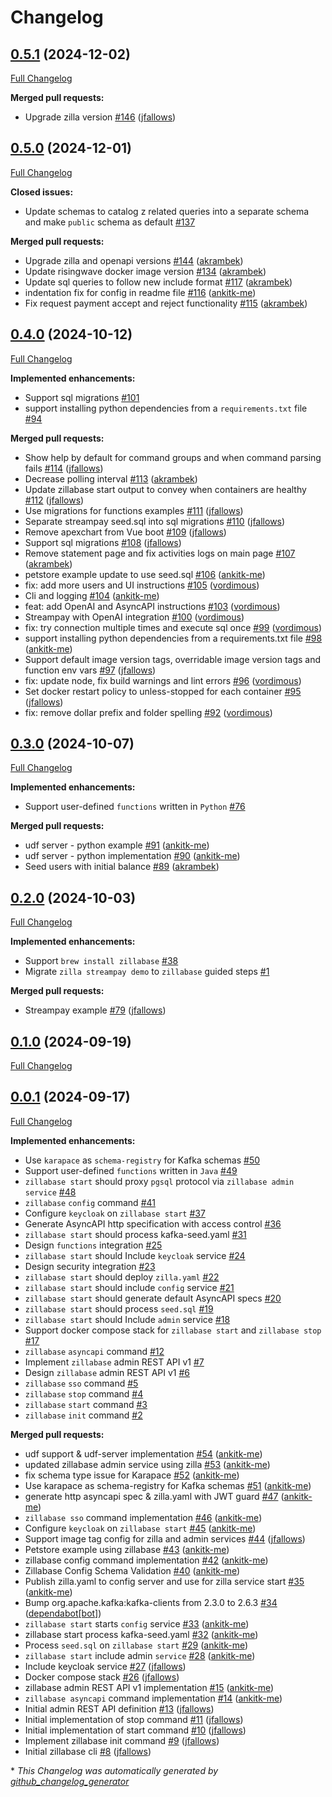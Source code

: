 # Changelog

## [0.5.1](https://github.com/aklivity/zillabase/tree/0.5.1) (2024-12-02)

[Full Changelog](https://github.com/aklivity/zillabase/compare/0.5.0...0.5.1)

**Merged pull requests:**

- Upgrade zilla version [\#146](https://github.com/aklivity/zillabase/pull/146) ([jfallows](https://github.com/jfallows))

## [0.5.0](https://github.com/aklivity/zillabase/tree/0.5.0) (2024-12-01)

[Full Changelog](https://github.com/aklivity/zillabase/compare/0.4.0...0.5.0)

**Closed issues:**

- Update schemas to catalog z related queries into a separate schema and make  `public` schema as default [\#137](https://github.com/aklivity/zillabase/issues/137)

**Merged pull requests:**

- Upgrade zilla and openapi versions [\#144](https://github.com/aklivity/zillabase/pull/144) ([akrambek](https://github.com/akrambek))
- Update risingwave docker image version [\#134](https://github.com/aklivity/zillabase/pull/134) ([akrambek](https://github.com/akrambek))
- Update sql queries to follow new include format [\#117](https://github.com/aklivity/zillabase/pull/117) ([akrambek](https://github.com/akrambek))
- indentation fix for config in readme file [\#116](https://github.com/aklivity/zillabase/pull/116) ([ankitk-me](https://github.com/ankitk-me))
- Fix request payment accept and reject functionality [\#115](https://github.com/aklivity/zillabase/pull/115) ([akrambek](https://github.com/akrambek))

## [0.4.0](https://github.com/aklivity/zillabase/tree/0.4.0) (2024-10-12)

[Full Changelog](https://github.com/aklivity/zillabase/compare/0.3.0...0.4.0)

**Implemented enhancements:**

- Support sql migrations [\#101](https://github.com/aklivity/zillabase/issues/101)
- support installing python dependencies from a `requirements.txt` file [\#94](https://github.com/aklivity/zillabase/issues/94)

**Merged pull requests:**

- Show help by default for command groups and when command parsing fails [\#114](https://github.com/aklivity/zillabase/pull/114) ([jfallows](https://github.com/jfallows))
- Decrease polling interval [\#113](https://github.com/aklivity/zillabase/pull/113) ([akrambek](https://github.com/akrambek))
- Update zillabase start output to convey when containers are healthy [\#112](https://github.com/aklivity/zillabase/pull/112) ([jfallows](https://github.com/jfallows))
- Use migrations for functions examples [\#111](https://github.com/aklivity/zillabase/pull/111) ([jfallows](https://github.com/jfallows))
- Separate streampay seed.sql into sql migrations [\#110](https://github.com/aklivity/zillabase/pull/110) ([jfallows](https://github.com/jfallows))
- Remove apexchart from Vue boot [\#109](https://github.com/aklivity/zillabase/pull/109) ([jfallows](https://github.com/jfallows))
- Support sql migrations [\#108](https://github.com/aklivity/zillabase/pull/108) ([jfallows](https://github.com/jfallows))
- Remove statement page and fix activities logs on main page [\#107](https://github.com/aklivity/zillabase/pull/107) ([akrambek](https://github.com/akrambek))
- petstore example update to use seed.sql [\#106](https://github.com/aklivity/zillabase/pull/106) ([ankitk-me](https://github.com/ankitk-me))
- fix: add more users and UI instructions [\#105](https://github.com/aklivity/zillabase/pull/105) ([vordimous](https://github.com/vordimous))
- Cli and logging [\#104](https://github.com/aklivity/zillabase/pull/104) ([ankitk-me](https://github.com/ankitk-me))
- feat: add OpenAI and AsyncAPI instructions [\#103](https://github.com/aklivity/zillabase/pull/103) ([vordimous](https://github.com/vordimous))
- Streampay with OpenAI integration [\#100](https://github.com/aklivity/zillabase/pull/100) ([vordimous](https://github.com/vordimous))
- fix: try connection multiple times and execute sql once [\#99](https://github.com/aklivity/zillabase/pull/99) ([vordimous](https://github.com/vordimous))
- support installing python dependencies from a requirements.txt file [\#98](https://github.com/aklivity/zillabase/pull/98) ([ankitk-me](https://github.com/ankitk-me))
- Support default image version tags, overridable image version tags and function env vars [\#97](https://github.com/aklivity/zillabase/pull/97) ([jfallows](https://github.com/jfallows))
- fix: update node, fix build warnings and lint errors [\#96](https://github.com/aklivity/zillabase/pull/96) ([vordimous](https://github.com/vordimous))
- Set docker restart policy to unless-stopped for each container [\#95](https://github.com/aklivity/zillabase/pull/95) ([jfallows](https://github.com/jfallows))
- fix: remove dollar prefix and folder spelling [\#92](https://github.com/aklivity/zillabase/pull/92) ([vordimous](https://github.com/vordimous))

## [0.3.0](https://github.com/aklivity/zillabase/tree/0.3.0) (2024-10-07)

[Full Changelog](https://github.com/aklivity/zillabase/compare/0.2.0...0.3.0)

**Implemented enhancements:**

- Support user-defined `functions` written in `Python` [\#76](https://github.com/aklivity/zillabase/issues/76)

**Merged pull requests:**

- udf server - python example [\#91](https://github.com/aklivity/zillabase/pull/91) ([ankitk-me](https://github.com/ankitk-me))
- udf server - python implementation [\#90](https://github.com/aklivity/zillabase/pull/90) ([ankitk-me](https://github.com/ankitk-me))
- Seed users with initial balance [\#89](https://github.com/aklivity/zillabase/pull/89) ([akrambek](https://github.com/akrambek))

## [0.2.0](https://github.com/aklivity/zillabase/tree/0.2.0) (2024-10-03)

[Full Changelog](https://github.com/aklivity/zillabase/compare/0.1.0...0.2.0)

**Implemented enhancements:**

- Support `brew install zillabase` [\#38](https://github.com/aklivity/zillabase/issues/38)
- Migrate `zilla streampay demo` to `zillabase` guided steps [\#1](https://github.com/aklivity/zillabase/issues/1)

**Merged pull requests:**

- Streampay example [\#79](https://github.com/aklivity/zillabase/pull/79) ([jfallows](https://github.com/jfallows))

## [0.1.0](https://github.com/aklivity/zillabase/tree/0.1.0) (2024-09-19)

[Full Changelog](https://github.com/aklivity/zillabase/compare/0.0.1...0.1.0)

## [0.0.1](https://github.com/aklivity/zillabase/tree/0.0.1) (2024-09-17)

[Full Changelog](https://github.com/aklivity/zillabase/compare/500f474c76783292c8848b124cf81831dfb36440...0.0.1)

**Implemented enhancements:**

- Use `karapace` as `schema-registry` for Kafka schemas [\#50](https://github.com/aklivity/zillabase/issues/50)
- Support user-defined `functions` written in `Java` [\#49](https://github.com/aklivity/zillabase/issues/49)
- `zillabase start` should proxy `pgsql` protocol via `zillabase admin service` [\#48](https://github.com/aklivity/zillabase/issues/48)
- `zillabase` `config` command [\#41](https://github.com/aklivity/zillabase/issues/41)
- Configure `keycloak` on `zillabase start` [\#37](https://github.com/aklivity/zillabase/issues/37)
- Generate AsyncAPI http specification with access control [\#36](https://github.com/aklivity/zillabase/issues/36)
- `zillabase start` should process kafka-seed.yaml [\#31](https://github.com/aklivity/zillabase/issues/31)
- Design `functions` integration [\#25](https://github.com/aklivity/zillabase/issues/25)
- `zillabase start` should Include `keycloak` service [\#24](https://github.com/aklivity/zillabase/issues/24)
- Design security integration [\#23](https://github.com/aklivity/zillabase/issues/23)
- `zillabase start` should deploy `zilla.yaml` [\#22](https://github.com/aklivity/zillabase/issues/22)
- `zillabase start` should include `config` service [\#21](https://github.com/aklivity/zillabase/issues/21)
- `zillabase start` should generate default AsyncAPI specs [\#20](https://github.com/aklivity/zillabase/issues/20)
- `zillabase start` should process `seed.sql` [\#19](https://github.com/aklivity/zillabase/issues/19)
- `zillabase start` should Include `admin` service [\#18](https://github.com/aklivity/zillabase/issues/18)
- Support docker compose stack for `zillabase start` and `zillabase stop` [\#17](https://github.com/aklivity/zillabase/issues/17)
- `zillabase` `asyncapi` command [\#12](https://github.com/aklivity/zillabase/issues/12)
- Implement `zillabase` admin REST API v1 [\#7](https://github.com/aklivity/zillabase/issues/7)
- Design `zillabase` admin REST API v1 [\#6](https://github.com/aklivity/zillabase/issues/6)
- `zillabase` `sso` command [\#5](https://github.com/aklivity/zillabase/issues/5)
- `zillabase` `stop` command [\#4](https://github.com/aklivity/zillabase/issues/4)
- `zillabase` `start` command [\#3](https://github.com/aklivity/zillabase/issues/3)
- `zillabase` `init` command [\#2](https://github.com/aklivity/zillabase/issues/2)

**Merged pull requests:**

- udf support & udf-server implementation [\#54](https://github.com/aklivity/zillabase/pull/54) ([ankitk-me](https://github.com/ankitk-me))
- updated zillabase admin service using zilla [\#53](https://github.com/aklivity/zillabase/pull/53) ([ankitk-me](https://github.com/ankitk-me))
- fix schema type issue for Karapace [\#52](https://github.com/aklivity/zillabase/pull/52) ([ankitk-me](https://github.com/ankitk-me))
- Use karapace as schema-registry for Kafka schemas [\#51](https://github.com/aklivity/zillabase/pull/51) ([ankitk-me](https://github.com/ankitk-me))
- generate http asyncapi spec & zilla.yaml with JWT guard [\#47](https://github.com/aklivity/zillabase/pull/47) ([ankitk-me](https://github.com/ankitk-me))
- `zillabase sso` command implementation [\#46](https://github.com/aklivity/zillabase/pull/46) ([ankitk-me](https://github.com/ankitk-me))
- Configure `keycloak` on `zillabase start` [\#45](https://github.com/aklivity/zillabase/pull/45) ([ankitk-me](https://github.com/ankitk-me))
- Support image tag config for zilla and admin services [\#44](https://github.com/aklivity/zillabase/pull/44) ([jfallows](https://github.com/jfallows))
- Petstore example using zillabase [\#43](https://github.com/aklivity/zillabase/pull/43) ([ankitk-me](https://github.com/ankitk-me))
- zillabase config command implementation [\#42](https://github.com/aklivity/zillabase/pull/42) ([ankitk-me](https://github.com/ankitk-me))
- Zillabase Config Schema Validation [\#40](https://github.com/aklivity/zillabase/pull/40) ([ankitk-me](https://github.com/ankitk-me))
- Publish zilla.yaml to config server and use for zilla service start [\#35](https://github.com/aklivity/zillabase/pull/35) ([ankitk-me](https://github.com/ankitk-me))
- Bump org.apache.kafka:kafka-clients from 2.3.0 to 2.6.3 [\#34](https://github.com/aklivity/zillabase/pull/34) ([dependabot[bot]](https://github.com/apps/dependabot))
- `zillabase start` starts `config` service [\#33](https://github.com/aklivity/zillabase/pull/33) ([ankitk-me](https://github.com/ankitk-me))
- zillabase start process kafka-seed.yaml [\#32](https://github.com/aklivity/zillabase/pull/32) ([ankitk-me](https://github.com/ankitk-me))
- Process `seed.sql` on `zillabase start` [\#29](https://github.com/aklivity/zillabase/pull/29) ([ankitk-me](https://github.com/ankitk-me))
- `zillabase start` include admin `service` [\#28](https://github.com/aklivity/zillabase/pull/28) ([ankitk-me](https://github.com/ankitk-me))
- Include keycloak service [\#27](https://github.com/aklivity/zillabase/pull/27) ([jfallows](https://github.com/jfallows))
- Docker compose stack [\#26](https://github.com/aklivity/zillabase/pull/26) ([jfallows](https://github.com/jfallows))
- zillabase admin REST API v1 implementation [\#15](https://github.com/aklivity/zillabase/pull/15) ([ankitk-me](https://github.com/ankitk-me))
- `zillabase asyncapi` command implementation [\#14](https://github.com/aklivity/zillabase/pull/14) ([ankitk-me](https://github.com/ankitk-me))
- Initial admin REST API definition [\#13](https://github.com/aklivity/zillabase/pull/13) ([jfallows](https://github.com/jfallows))
- Initial implementation of stop command [\#11](https://github.com/aklivity/zillabase/pull/11) ([jfallows](https://github.com/jfallows))
- Initial implementation of start command [\#10](https://github.com/aklivity/zillabase/pull/10) ([jfallows](https://github.com/jfallows))
- Implement zillabase init command [\#9](https://github.com/aklivity/zillabase/pull/9) ([jfallows](https://github.com/jfallows))
- Initial zillabase cli [\#8](https://github.com/aklivity/zillabase/pull/8) ([jfallows](https://github.com/jfallows))



\* *This Changelog was automatically generated by [github_changelog_generator](https://github.com/github-changelog-generator/github-changelog-generator)*
